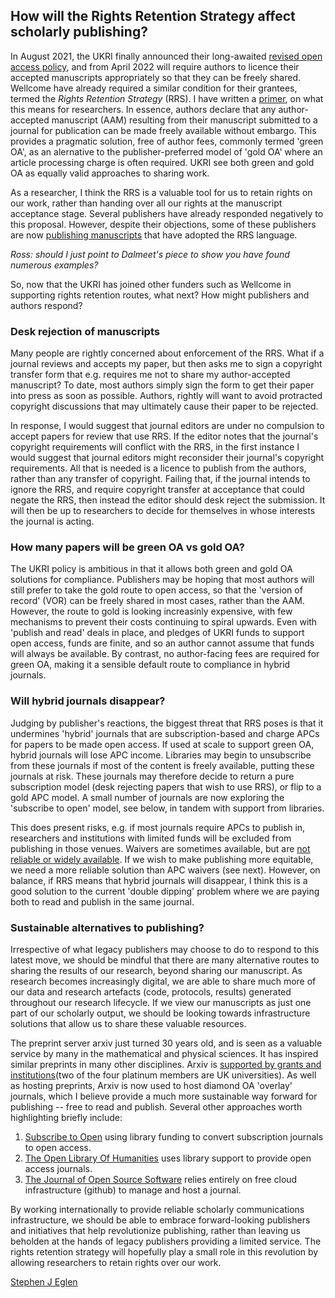 ## How will the Rights Retention Strategy affect scholarly publishing?

In August 2021, the UKRI finally announced their long-awaited [revised
open access
policy](https://www.ukri.org/news/ukri-announces-new-open-access-policy/),
and from April 2022 will require authors to licence their accepted
manuscripts appropriately so that they can be freely shared.  Wellcome
have already required a similar condition for their grantees, termed
the *Rights Retention Strategy* (RRS).  I have written a
[primer](https://bit.ly/rrs-primer), on what this means for
researchers.  In essence, authors declare that any author-accepted
manuscript (AAM) resulting from their manuscript submitted to a
journal for publication can be made freely available without embargo.
This provides a pragmatic solution, free of author fees, commonly
termed 'green OA', as an alernative to the publisher-preferred model
of 'gold OA' where an article processing charge is often required.
UKRI see both green and gold OA as equally valid approaches to sharing
work.

As a researcher, I think the RRS is a valuable tool for us to retain
rights on our work, rather than handing over all our rights at the
manuscript acceptance stage.  Several publishers have already
responded negatively to this proposal.  However, despite their
objections, some of these publishers are now [publishing
manuscripts](Ross?) that have adopted the RRS language.

*Ross: should I just point to Dalmeet's piece to show you have found
numerous examples?*

So, now that the UKRI has joined other funders such as Wellcome in
supporting rights retention routes, what next?  How might publishers
and authors respond?

### Desk rejection of manuscripts

Many people are rightly concerned about enforcement of the RRS.  What
if a journal reviews and accepts my paper, but then asks me to sign a
copyright transfer form that e.g. requires me not to share my
author-accepted manuscript?  To date, most authors simply sign the
form to get their paper into press as soon as possible.  Authors,
rightly will want to avoid protracted copyright discussions that may
ultimately cause their paper to be rejected.

In response, I would suggest that journal editors are under no
compulsion to accept papers for review that use RRS.  If the editor
notes that the journal's copyright requirements will conflict with the
RRS, in the first instance I would suggest that journal editors might
reconsider their journal's copyright requirements.  All that is needed
is a licence to publish from the authors, rather than any transfer of
copyright.  Failing that, if the journal intends to ignore the RRS,
and require copyright transfer at acceptance that could negate the
RRS, then instead the editor should desk reject the submission.  It
will then be up to researchers to decide for themselves in whose
interests the journal is acting.


### How many papers will be green OA vs gold OA?

The UKRI policy is ambitious in that it allows both green and gold OA
solutions for compliance.  Publishers may be hoping that most authors
will still prefer to take the gold route to open access, so that the
'version of record' (VOR) can be freely shared in most cases, rather
than the AAM.  However, the route to gold is looking increasinly
expensive, with few mechanisms to prevent their costs continuing to
spiral upwards.  Even with 'publish and read' deals in place, and
pledges of UKRI funds to support open access, funds are finite, and so
an author cannot assume that funds will always be available.  By
contrast, no author-facing fees are required for green OA, making it a
sensible default route to compliance in hybrid journals.

### Will hybrid journals disappear?

Judging by publisher's reactions, the biggest threat that RRS poses is
that it undermines 'hybrid' journals that are subscription-based and
charge APCs for papers to be made open access.  If used at scale to
support green OA, hybrid journals will lose APC income.  Libraries may
begin to unsubscribe from these journals if most of the content is
freely available, putting these journals at risk.  These journals may
therefore decide to return a pure subscription model (desk rejecting
papers that wish to use RRS), or flip to a gold APC model.  A small
number of journals are now exploring the 'subscribe to open' model,
see below, in tandem with support from libraries.

This does present risks, e.g. if most journals require APCs to publish
in, researchers and institutions with limited funds will be excluded
from publishing in those venues.  Waivers are sometimes available, but
are [not reliable or widely
available](https://www.nature.com/articles/d41586-021-02173-7).  If we
wish to make publishing more equitable, we need a more reliable
solution than APC waivers (see next).  However, on balance, if RRS
means that hybrid journals will disappear, I think this is a good
solution to the current 'double dipping' problem where we are paying
both to read and publish in the same journal.

### Sustainable alternatives to publishing?

Irrespective of what legacy publishers may choose to do to respond to
this latest move, we should be mindful that there are many alternative
routes to sharing the results of our research, beyond sharing our
manuscript.  As research becomes increasingly digital, we are able to
share much more of our data and research artefacts (code, protocols,
results) generated throughout our research lifecycle.  If we view our
manuscripts as just one part of our scholarly output, we should be
looking towards infrastructure solutions that allow us to share these
valuable resources.

The preprint server arxiv just turned 30 years old, and is seen as a
valuable service by many in the mathematical and physical sciences.
It has inspired similar preprints in many other disciplines.  Arxiv is
[supported by grants and institutions](https://arxiv.org/about/ourmembers)(two of the four platinum members
are UK universities).  As well as hosting preprints, Arxiv is now used to
host diamond OA 'overlay' journals, which I believe provide a much
more sustainable way forward for publishing -- free to read and
publish.  Several other approaches worth highlighting briefly include:

1. [Subscribe to Open](https://subscribetoopencommunity.org/) using
   library funding to convert subscription journals to open access.
2. [The Open Library Of Humanities](https://www.openlibhums.org/) uses
   library support to provide open access journals.
3. [The Journal of Open Source Software](https://joss.theoj.org/)
   relies entirely on free cloud infrastructure (github) to manage and
   host a journal.

By working internationally to provide reliable scholarly
communications infrastructure, we should be able to embrace
forward-looking publishers and initiatives that help revolutionize
publishing, rather than leaving us beholden at the hands of legacy
publishers providing a limited service.  The rights retention strategy
will hopefully play a small role in this revolution by allowing
researchers to retain rights over our work.


[Stephen J Eglen](https://orcid.org/0000-0001-8607-8025)

